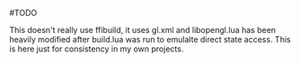 #TODO

This doesn't really use ffibuild, it uses gl.xml and libopengl.lua has been heavily modified after build.lua was run to emulalte direct state access. This is here just for consistency in my own projects.
